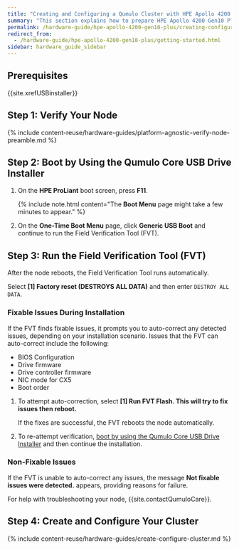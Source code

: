 ```yaml
---
title: "Creating and Configuring a Qumulo Cluster with HPE Apollo 4200 Gen10 Plus Nodes"
summary: "This section explains how to prepare HPE Apollo 4200 Gen10 Plus nodes for creating a Qumulo cluster. This guide is for system administrators, professional service providers, and colleagues in your organization who are responsible for installing and configuring server hardware."
permalink: /hardware-guide/hpe-apollo-4200-gen10-plus/creating-configuring-cluster.html
redirect_from:
  - /hardware-guide/hpe-apollo-4200-gen10-plus/getting-started.html
sidebar: hardware_guide_sidebar
---
```


## Prerequisites
{{site.xrefUSBinstaller}}

## Step 1: Verify Your Node

{% include content-reuse/hardware-guides/platform-agnostic-verify-node-preamble.md %}

## Step 2: Boot by Using the Qumulo Core USB Drive Installer

1. On the **HPE ProLiant** boot screen, press **F11**.

   {% include note.html content="The **Boot Menu** page might take a few minutes to appear." %}

1. On the **One-Time Boot Menu** page, click **Generic USB Boot** and continue to run the Field Verification Tool (FVT).


## Step 3: Run the Field Verification Tool (FVT)

After the node reboots, the Field Verification Tool runs automatically.

Select **[1] Factory reset (DESTROYS ALL DATA)** and then enter `DESTROY ALL DATA`.


### Fixable Issues During Installation
If the FVT finds fixable issues, it prompts you to auto-correct any detected issues, depending on your installation scenario. Issues that the FVT can auto-correct include the following:

* BIOS Configuration
* Drive firmware
* Drive controller firmware
* NIC mode for CX5
* Boot order

1. To attempt auto-correction, select **[1] Run FVT Flash. This will try to fix issues then reboot.**

   If the fixes are successful, the FVT reboots the node automatically.

1. To re-attempt verification, [boot by using the Qumulo Core USB Drive Installer](#step-2-boot-by-using-the-qumulo-core-usb-drive-installer) and then continue the installation.


### Non-Fixable Issues
If the FVT is unable to auto-correct any issues, the message **Not fixable issues were detected.** appears, providing reasons for failure.

For help with troubleshooting your node, {{site.contactQumuloCare}}.

   
## Step 4: Create and Configure Your Cluster

{% include content-reuse/hardware-guides/create-configure-cluster.md %}

